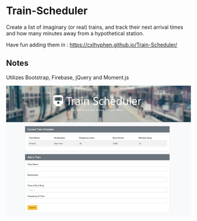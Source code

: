 # Train-Scheduler

Create a list of imaginary (or real) trains, and track their next arrival times and how many minutes away from a hypothetical station.

Have fun adding them in : https://cxlhyphen.github.io/Train-Scheduler/

## Notes

Utilizes Bootstrap, Firebase, jQuery and Moment.js

![Psychic](assets/images/cxlhyphen-ts-img.jpg)
